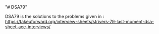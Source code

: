 "# DSA79"

DSA79 is the solutions to the problems given in : https://takeuforward.org/interview-sheets/strivers-79-last-moment-dsa-sheet-ace-interviews/

